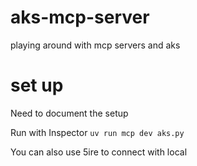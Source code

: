 # aks-mcp-server
playing around with mcp servers and aks


# set up
Need to document the setup

Run with Inspector
`uv run mcp dev aks.py`


You can also use 5ire to connect with local 